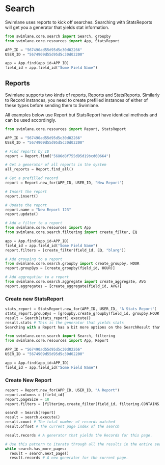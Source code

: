 # Search
Swimlane uses reports to kick off searches. Searching with StatsReports will get you a generator that yields stat information.

```python
from swimlane.core.search import Search, groupby
from swimlane.core.resources import App, StatsReport

APP_ID = "567490ad55d95d5c30d02266"
USER_ID = "5674909d55d95d5c30d02200"

app = App.find(app_id=APP_ID)
field_id = app.field_id("Some Field Name")
```

## Reports

Swimlane supports two kinds of reports, Reports and StatsReports. Similarly to Record instances, you need to create prefilled instances of either of these types before sending them to Swimlane.

All examples below use Report but StatsReport have identical methods and can be used accordingly.

```python
from swimlane.core.resources import Report, StatsReport

APP_ID = "567490ad55d95d5c30d02266"
USER_ID = "5674909d55d95d5c30d02200"

# Find reports by ID
report = Report.find("5686d8f755d95d19bcd60664")

# Get a generator of all reports in the system
all_reports = Report.find_all()

# Get a prefilled record
report = Report.new_for(APP_ID, USER_ID, "New Report")

# Insert the report
report.insert()

# Update the report
report.name = "New Report 123"
report.update()

# Add a filter to a report
from swimlane.core.resources import App
from swimlane.core.search.filtering import create_filter, EQ

app = App.find(app_id=APP_ID)
field_id = app.field_id("Some Field Name")
report.filters = [create_filter(field_id, EQ, "blarg")]

# Add grouping to a report
from swimlane.core.search.groupby import create_groupby, HOUR
report.groupBys = [create_groupby(field_id, HOUR)]

# Add aggregation to a report
from swimlane.core.search.aggregate import create_aggregate, AVG
report.aggregates = [create_aggregate(field_id, AVG)]
```

### Create new StatsReport
```python
stats_report = StatsReport.new_for(APP_ID, USER_ID, "A Stats Report")
stats_report.groupBys = [groupby.create_groupby(field_id, groupby.HOUR)]
result = Search(stats_report).execute()
result.stats # This is the generator that yields stats
Searching with a Report has a bit more options on the SearchResult that you get back from Search - but the main option is to paginate the results.

from swimlane.core.search import Search, filtering
from swimlane.core.resources import App, Report

APP_ID = "567490ad55d95d5c30d02266"
USER_ID = "5674909d55d95d5c30d02200"

app = App.find(app_id=APP_ID)
field_id = app.field_id("Some Field Name")
```


### Create New Report
```python
report = Report.new_for(APP_ID, USER_ID, "A Report")
report.columns = [field_id]
report.pageSize = 10
report.filters = [filtering.create_filter(field_id, filtering.CONTAINS, "a")]

search = Search(report)
result = search.execute()
result.count # The total number of records matched
result.offset # The current page index of the search

result.records # A generator that yields the Records for this page.

# Use this pattern to iterate through all the results in the entire search
while search.has_more_pages:
  result = search.next_page()
  result.records # A new generator for the current page.
```
